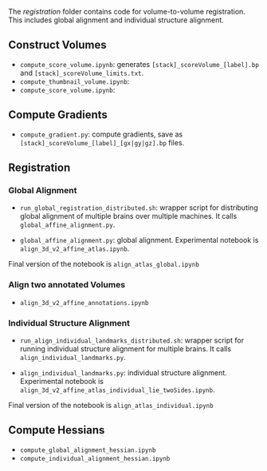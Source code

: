 The *registration* folder contains code for volume-to-volume registration. This includes global alignment and individual structure alignment.


## Construct Volumes
- `compute_score_volume.ipynb`: generates `[stack]_scoreVolume_[label].bp` and `[stack]_scoreVolume_limits.txt`.
- `compute_thumbnail_volume.ipynb`:
- `compute_score_volume.ipynb`:

## Compute Gradients
- `compute_gradient.py`: compute gradients, save as `[stack]_scoreVolume_[label]_[gx|gy|gz].bp` files.

## Registration

### Global Alignment

- `run_global_registration_distributed.sh`: wrapper script for distributing global alignment of multiple brains over multiple machines. It calls `global_affine_alignment.py`.

- `global_affine_alignment.py`: global alignment. Experimental notebook is `align_3d_v2_affine_atlas.ipynb`.

Final version of the notebook is `align_atlas_global.ipynb`

### Align two annotated Volumes
- `align_3d_v2_affine_annotations.ipynb`

### Individual Structure Alignment

- `run_align_individual_landmarks_distributed.sh`: wrapper script for running individual structure alignment for multiple brains. It calls `align_individual_landmarks.py`.

- `align_individual_landmarks.py`: individual structure alignment. Experimental notebook is `align_3d_v2_affine_atlas_individual_lie_twoSides.ipynb`.

Final version of the notebook is `align_atlas_individual.ipynb`

## Compute Hessians
- `compute_global_alignment_hessian.ipynb`
- `compute_individual_alignment_hessian.ipynb`
